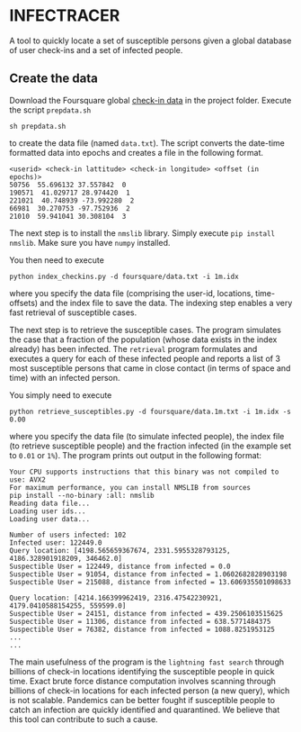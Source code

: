 # INFECTRACER

  

A tool to quickly locate a set of susceptible persons given a global database of user check-ins and a set of infected people.

  

## Create the data

  

Download the Foursquare global [check-in data]([https://drive.google.com/file/d/0BwrgZ-IdrTotZ0U0ZER2ejI3VVk/view](https://drive.google.com/file/d/0BwrgZ-IdrTotZ0U0ZER2ejI3VVk/view)) in the project folder. Execute the script `prepdata.sh`
```
sh prepdata.sh
```
to create the data file (named `data.txt`). The script converts the date-time formatted data into epochs and creates a file in the following format.
```
<userid> <check-in lattitude> <check-in longitude> <offset (in epochs)>
50756  55.696132 37.557842  0
190571  41.029717 28.974420  1
221021  40.748939 -73.992280  2
66981  30.270753 -97.752936  2
21010  59.941041 30.308104  3
```

The next step is to install the `nmslib` library. Simply execute `pip install nmslib`. Make sure you have `numpy` installed.

You then need to execute
```
python index_checkins.py -d foursquare/data.txt -i 1m.idx
``` 
where you specify the data file (comprising the user-id, locations, time-offsets) and the index file to save the data. The indexing step enables a very fast retrieval of susceptible cases.

The next step is to retrieve the susceptible cases. The program simulates the case that a fraction of the population (whose data exists in the index already) has been infected. The `retrieval` program formulates and executes a query for each of these infected people and reports a list of 3 most susceptible persons that came in close contact (in terms of space and time) with an infected person.

You simply need to execute
```
python retrieve_susceptibles.py -d foursquare/data.1m.txt -i 1m.idx -s 0.00
``` 
where you specify the data file (to simulate infected people), the index file (to retrieve susceptible people) and the fraction infected (in the example set to `0.01` or `1%`).
The program prints out output in the following format:
```
Your CPU supports instructions that this binary was not compiled to use: AVX2
For maximum performance, you can install NMSLIB from sources
pip install --no-binary :all: nmslib
Reading data file...
Loading user ids...
Loading user data...

Number of users infected: 102
Infected user: 122449.0
Query location: [4198.565659367674, 2331.5955328793125, 4186.328901918209, 346462.0]
Suspectible User = 122449, distance from infected = 0.0
Suspectible User = 91054, distance from infected = 1.0602682828903198
Suspectible User = 215088, distance from infected = 13.606935501098633

Query location: [4214.166399962419, 2316.47542230921, 4179.0410588154255, 559599.0]
Suspectible User = 24151, distance from infected = 439.2506103515625
Suspectible User = 11306, distance from infected = 638.5771484375
Suspectible User = 76382, distance from infected = 1088.8251953125
...
...
```
 
 The main usefulness of the program is the `lightning fast search` through billions of check-in locations identifying the susceptible people in quick time. Exact brute force distance computation involves scanning through billions of check-in locations for each infected person (a new query), which is not scalable. Pandemics can be better fought if susceptible people to catch an infection are quickly identified and quarantined. We believe that this tool can contribute to such a cause.
  

